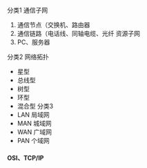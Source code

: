 分类1
通信子网
1. 通信节点（交换机、路由器
2. 通信链路（电话线、同轴电缆、光纤
资源子网
1. PC、服务器

分类2
网络拓扑
- 星型
- 总线型
- 树型
- 环型
- 混合型
分类3
- LAN  局域网
- MAN 城域网
- WAN 广域网
- PAN  个域网

#### OSI、TCP/IP

